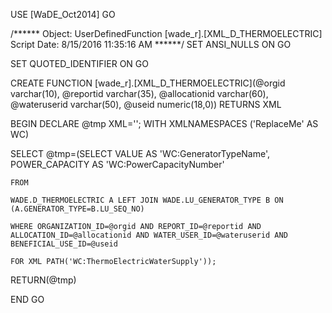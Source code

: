 ﻿USE [WaDE_Oct2014]
GO

/****** Object:  UserDefinedFunction [wade_r].[XML_D_THERMOELECTRIC]    Script Date: 8/15/2016 11:35:16 AM ******/
SET ANSI_NULLS ON
GO

SET QUOTED_IDENTIFIER ON
GO

CREATE FUNCTION [wade_r].[XML_D_THERMOELECTRIC](@orgid varchar(10), @reportid varchar(35), @allocationid varchar(60), @wateruserid varchar(50), @useid numeric(18,0)) 
RETURNS XML

BEGIN
DECLARE @tmp XML='';
WITH XMLNAMESPACES ('ReplaceMe' AS WC)

SELECT @tmp=(SELECT VALUE AS 'WC:GeneratorTypeName',
	POWER_CAPACITY AS 'WC:PowerCapacityNumber'
	
	FROM     
	
	WADE.D_THERMOELECTRIC A LEFT JOIN WADE.LU_GENERATOR_TYPE B ON (A.GENERATOR_TYPE=B.LU_SEQ_NO)
	
	WHERE ORGANIZATION_ID=@orgid AND REPORT_ID=@reportid AND ALLOCATION_ID=@allocationid AND WATER_USER_ID=@wateruserid AND BENEFICIAL_USE_ID=@useid 
	
	FOR XML PATH('WC:ThermoElectricWaterSupply'));
	
RETURN(@tmp)
 
END
GO


